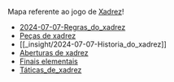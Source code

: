 Mapa referente ao jogo de [Xadrez](api/2024/07/2024-07-06-Xadrez.md)!

- [2024-07-07-Regras_do_xadrez](_insight/2024-07-07-Regras_do_xadrez.md)
- [Peças de xadrez](_insight/2024-07-06-Pecas_de_xadrez.md)
- [[_insight/2024-07-07-Historia_do_xadrez]]
- [Aberturas de xadrez](api/2024/07/2024-07-06-Aberturas_de_xadrez.md)
- [Finais elementais](_insight/2024-07-06-Finais_elementais.md)
- [Táticas_de_xadrez](_insight/2024-07-06-Taticas_de_xadrez.md)